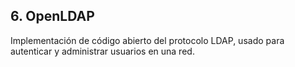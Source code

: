 ## 6. OpenLDAP

Implementación de código abierto del protocolo LDAP, usado para autenticar y administrar usuarios en una red.
